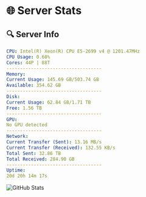 # 🌐 Server Stats
## 🔍 Server Info
```yaml
CPU: Intel(R) Xeon(R) CPU E5-2699 v4 @ 1201.47MHz
CPU Usage: 0.60%
Cores: 44P | 88T
-----------------------------------
Memory:
Current Usage: 145.69 GB/503.74 GB
Available: 354.62 GB
-----------------------------------
Disk:
Current Usage: 62.84 GB/1.71 TB
Free: 1.56 TB
-----------------------------------
GPU:
No GPU detected
-----------------------------------
Network:
Current Transfer (Sent): 13.16 MB/s
Current Transfer (Received): 132.55 KB/s
Total Sent: 32.86 TB
Total Received: 284.90 GB
-----------------------------------
Uptime:
20d 20h 14m 17s
```
![GitHub Stats](https://img.shields.io/badge/Updated-2025-03-28_17:37:06-blue)